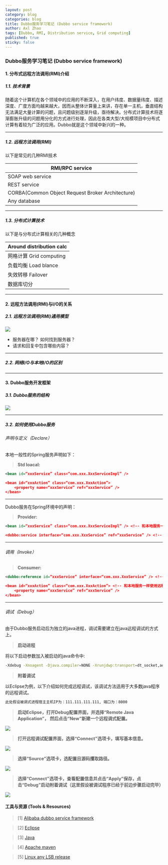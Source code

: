 ```yaml
---
layout: post
category: blog
categories: blog
title: Dubbo服务学习笔记 (Dubbo service framework)
author: Axl Zhao
tags: [Dubbo, RMI, Distribution service, Grid computing]
published: true
sticky: false
---
```


### Dubbo服务学习笔记 (Dubbo service framework)

#### 1. 分布式远程方法调用(RMI)介绍

##### 1.1. 技术背景

随着这个计算机在各个领域中的应用的不断深入，在用户纬度、数据量纬度、描述深度、广度方面均越来越大，因而从整体计算量上来讲，存在单一主机，垂直结构无法满足大量计算的问题，且问题级别逐渐升级，亟待解决。分布式计算技术将逐渐膨胀升级的问题用分化的方式进行处理，因此在各类大型/大规模项目中分布式计算有着较为广泛的应用。Dubbo就是这个领域中新兴的一种。

- - -

##### 1.2. 远程方法调用(RMI)

以下是常见的几种RMI技术

| RMI/RPC service |
|------------------|
| SOAP web service |
| REST service |
| CORBA(Common Object Request Broker Architecture) |
| Any database |

- - -

##### 1.3. 分布式计算技术

以下是与分布式计算相关的几种概念

| Around distribution calc |
|--------------------------|
| 网格计算 Grid computing |
| 负载均衡 Load blance |
| 失效转移 Failover |
| 数据库切分 |

- - -

#### 2. 远程方法调用(RMI)与I/O的关系

##### 2.1. 远程方法调用(RMI)通用模型

![](/images/dubbo_study/1.jpg)

* 服务器在哪？ 如何找到服务器？
* 请求和回复中包含哪些内容？ 

- - -

##### 2.2. 网络I/O与本地I/O的区别

- - -

#### 3. Dubbo服务开发框架

##### 3.1. Dubbo服务的结构

![](/images/dubbo_study/dubbo-architecture.jpg)

- - -

##### 3.2. 如何使用Dubbo服务

###### 声明与定义（Declare）

本地一般性的Spring服务声明如下：

> **Std loacal:**

```xml
<bean id=“xxxService” class=“com.xxx.XxxServiceImpl” />

<bean id=“xxxAction” class=“com.xxx.XxxAction”>
    <property name=“xxxService” ref=“xxxService” />
</bean>
```

- - -

Dubbo服务在Spring环境中的声明：

> **Provider:**

```xml
<bean id=“xxxService” class=“com.xxx.XxxServiceImpl” /> <!-- 和本地服务一样实现远程服务 -->

<dubbo:service interface=“com.xxx.XxxService” ref=“xxxService” /> <!-- 增加暴露远程服务配置 -->
```

- - -

###### 调用（Invoke）

> **Consumer:**

```xml
<dubbo:reference id=“xxxService” interface=“com.xxx.XxxService” /> <!-- 增加引用远程服务配置 -->

<bean id=“xxxAction” class=“com.xxx.XxxAction”> <!-- 和本地服务一样使用远程服务 -->
    <property name=“xxxService” ref=“xxxService” />
</bean>
```

- - -

###### 调试（Debug）

由于Dubbo服务启动后为独立的java进程，调试需要建立在java远程调试的方式上。

> **启动进程**

将以下启动参数加入被启动的java命令中:
```bash
-Xdebug -Xnoagent -Djava.compiler=NONE -Xrunjdwp:transport=dt_socket,address=8000,server=y,suspend=n
```

> **附着调试**

以Eclipse为例，以下介绍如何完成远程调试，该调试方法适用于大多数java程序的远程调试。

```bash
此处假设被调式进程宿主主机IP为：111.111.111.111, 端口为：8000
```

> **启动Eclipse，打开Debug配置界面，并选择“Remote Java Application”， 然后点击“New”新建一个远程调式配置。**

![](/images/dubbo_study/e_select_debug_rmt_app.png)

> **打开远程调试配置界面，选择“Connect”选项卡，填写基本信息。**

![](/images/dubbo_study/e_type_debug_info.png)

> **选择“Source”选项卡，选配置目源码攫取路径。**

![](/images/dubbo_study/e_select_debug_src.png)

> **选择“Connect”选项卡，查看配置信息并点击“Apply”保存，点击“Debug”启动附着调试（这里假设被调试程序已经于前边步骤启动完毕）**

![](/images/dubbo_study/e_type_debug_info.png)




#### 工具与资源 (Tools & Resources)

>[1] [Alibaba dubbo service framework](https://github.com/alibaba/dubbo)

>[2] [Eclipse](http://www.eclipse.org)

>[3] [Java](http://java.sun.com)

>[4] [Apache maven](http://maven.apache.org)

>[5] [Linux any LSB release](http://kernel.org)

